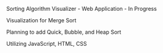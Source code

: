 Sorting Algorithm Visualizer - Web Application - In Progress

Visualization for Merge Sort 

Planning to add Quick, Bubble, and Heap Sort

Utilizing JavaScript, HTML, CSS
